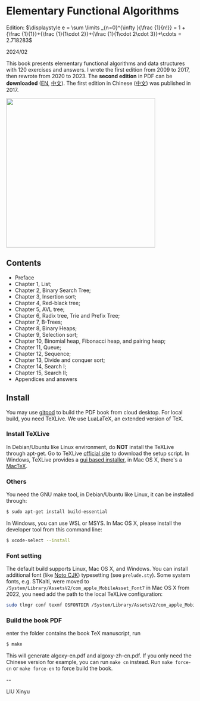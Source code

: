 Elementary Functional Algorithms
====

Edition: $\displaystyle e = \sum \limits _{n=0}^{\infty }{\frac {1}{n!}} = 1 + {\frac {1}{1}}+{\frac {1}{1\cdot 2}}+{\frac {1}{1\cdot 2\cdot 3}}+\cdots = 2.718283$

2024/02

This book presents elementary functional algorithms and data structures with 120 exercises and answers. I wrote the first edition from 2009 to 2017, then rewrote from 2020 to 2023. The **second edition** in PDF can be **downloaded** ([EN](https://github.com/liuxinyu95/AlgoXY/files/14003500/algoxy-en.pdf), [中文](https://github.com/liuxinyu95/AlgoXY/files/14003498/algoxy-zh-cn.pdf)). The first edition in Chinese ([中文](https://book.douban.com/subject/26931430/)) was published in 2017.

<img src="https://user-images.githubusercontent.com/332938/95418499-442e4b00-096a-11eb-81b9-496020aa5f10.jpg" width="400">

Contents
--------

- Preface
- Chapter 1, List;
- Chapter 2, Binary Search Tree;
- Chapter 3, Insertion sort;
- Chapter 4, Red-black tree;
- Chapter 5, AVL tree;
- Chapter 6, Radix tree, Trie and Prefix Tree;
- Chapter 7, B-Trees;
- Chapter 8, Binary Heaps;
- Chapter 9, Selection sort;
- Chapter 10, Binomial heap, Fibonacci heap, and pairing heap;
- Chapter 11, Queue;
- Chapter 12, Sequence;
- Chapter 13, Divide and conquer sort;
- Chapter 14, Search I;
- Chapter 15, Search II;
- Appendices and answers

Install
--------

You may use [gitpod](https://gitpod.io/new#https://github.com/liuxinyu95/algoxy) to build the PDF book from cloud desktop. For local build, you need TeXLive. We use LuaLaTeX, an extended version of TeX.

### Install TeXLive

In Debian/Ubuntu like Linux environment, do **NOT** install the TeXLive through apt-get. Go to TeXLive [official site](https://tug.org/texlive/) to download the setup script. In Windows, TeXLive provides a [gui based installer](https://tug.org/texlive/windows.html), in Mac OS X, there's a [MacTeX](https://www.tug.org/mactex/).

### Others

You need the GNU make tool, in Debian/Ubuntu like Linux, it can be installed through:

```bash
$ sudo apt-get install build-essential
```

In Windows, you can use WSL or MSYS. In Mac OS X, please install the developer tool from this command line:

```bash
$ xcode-select --install
```

### Font setting

The default build supports Linux, Mac OS X, and Windows. You can install additional font (like [Noto CJK](https://github.com/notofonts/noto-cjk/)) typesetting (see `prelude.sty`). Some system fonts, e.g. STKaiti, were moved to `/System/Library/AssetsV2/com_apple_MobileAsset_Font7` in Mac OS X from 2022, you need add the path to the local TeXLive configuration:

```bash
sudo tlmgr conf texmf OSFONTDIR /System/Library/AssetsV2/com_apple_MobileAsset_Font7
```

### Build the book PDF

enter the folder contains the book TeX manuscript, run

```bash
$ make
```

This will generate algoxy-en.pdf and algoxy-zh-cn.pdf. If you only need the Chinese version for example, you can run `make cn` instead. Run `make force-cn` or `make force-en` to force build the book.

--

LIU Xinyu
